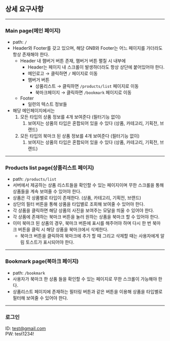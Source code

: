 ## 상세 요구사항

---

### **Main page(메인 페이지)**

- path: `/`
- Header와 Footer를 갖고 있으며, 해당 GNB와 Footer는 어느 페이지를 가더라도 항상 존재해야 한다.
    - Header 내  햄버거 버튼 존재, 햄버거 버튼 펼칠 시 내부에
        - Header는 페이지 내 스크롤이 발생하더라도 항상 상단에 붙어있어야 한다.
        - 메인로고 → 클릭하면  `/` 페이지로 이동
        - 햄버거 버튼
            - 상품리스트 → 클릭하면 `/products/list` 페이지로 이동
            - 북마크페이지 → 클릭하면 `/bookmark` 페이지로 이동
    - Footer
        - 일련의 텍스트 정보들
- 해당 메인페이지에서는
    1. 모든 타입의 상품 정보를 4개 보여준다 (필터기능 없이)
        1. 보여지는 상품의 타입은 혼합되어 있을 수 있다 (상품, 카테고리, 기획전, 브랜드)
    2. 모든 타입의 북마크 된 상품 정보를 4개 보여준다 (필터기능 없이)
        1. 보여지는 상품의 타입은 혼합되어 있을 수 있다 (상품, 카테고리, 기획전, 브랜드)

---

### **Products list page(상품리스트 페이지)**

- path: `/products/list`
- 서버에서 제공하는 상품 리스트들을 확인할 수 있는 페이지이며 무한 스크롤을 통해 상품들을 계속 보여줄 수 있어야 한다.
- 상품은 각 상품별로 타입이 존재한다. (상품, 카테고리, 기획전, 브랜드)
- 상단의 필터 버튼을 통해 상품을 타입별로 조회해 보여줄 수 있어야 한다.
- 각 상품을 클릭하면 해당 상품의 사진을 보여주는 모달을 띄울 수 있어야 한다.
- 각 상품에 존재하는 북마크 버튼을 눌러 원하는 상품을 북마크 할 수 있어야 한다.
- 이미 북마크 된 상품의 경우, 북마크 버튼에 표시를 해주어야 하며 다시 한 번 북마크 버튼을 클릭 시 해당 상품을 북마크에서 삭제한다.
    - 북마크 버튼을 클릭하여 북마크에 추가 할 때 그리고 삭제할 때는 사용자에게 알림 토스트가 표시되어야 한다.

---

### **Bookmark page(북마크 페이지)**

- path: `/bookmark`
- 사용자가 북마크 한 상품 들을 확인할 수 있는 페이지로 무한 스크롤이 가능해야 한다.
- 상품리스트 페이지에 존재하는 필터링 버튼과 같은 버튼을 이용해 상품을 타입별로 필터해 보여줄 수 있어야 한다.


---
### 로그인</br>
ID: test@gmail.com </br>
PW: test1234!


